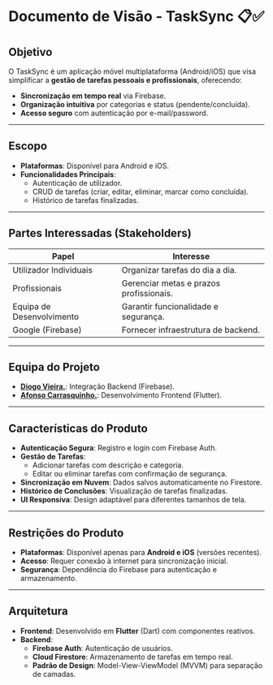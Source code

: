 # Documento de Visão - TaskSync 📋✅  

## **Objetivo**  
O TaskSync é um aplicação móvel multiplataforma (Android/iOS) que visa simplificar a **gestão de tarefas pessoais e profissionais**, oferecendo:  
- **Sincronização em tempo real** via Firebase.  
- **Organização intuitiva** por categorias e status (pendente/concluída).  
- **Acesso seguro** com autenticação por e-mail/password.  

---

## **Escopo**  
- **Plataformas**: Disponível para Android e iOS.  
- **Funcionalidades Principais**:  
  - Autenticação de utilizador.  
  - CRUD de tarefas (criar, editar, eliminar, marcar como concluída).  
  - Histórico de tarefas finalizadas.   

---

## **Partes Interessadas (Stakeholders)**  
| **Papel**               | **Interesse**                          |  
|-------------------------|----------------------------------------|  
| Utilizador Individuais    | Organizar tarefas do dia a dia.        |  
| Profissionais           | Gerenciar metas e prazos profissionais.|  
| Equipa de Desenvolvimento | Garantir funcionalidade e segurança.  |  
| Google (Firebase)       | Fornecer infraestrutura de backend.    |  

---

## **Equipa do Projeto**  
- **[Diogo Vieira.](https://github.com/xXD4rkSoulXx)**: Integração Backend (Firebase).
- **[Afonso Carrasquinho.](https://github.com/Afonso295)**: Desenvolvimento Frontend (Flutter).  

---

## **Características do Produto**  
- **Autenticação Segura**: Registro e login com Firebase Auth.  
- **Gestão de Tarefas**:  
  - Adicionar tarefas com descrição e categoria.  
  - Editar ou eliminar tarefas com confirmação de segurança.  
- **Sincronização em Nuvem**: Dados salvos automaticamente no Firestore.  
- **Histórico de Conclusões**: Visualização de tarefas finalizadas.  
- **UI Responsiva**: Design adaptável para diferentes tamanhos de tela.  

---

## **Restrições do Produto**  
- **Plataformas**: Disponível apenas para **Android e iOS** (versões recentes).  
- **Acesso**: Requer conexão à internet para sincronização inicial.  
- **Segurança**: Dependência do Firebase para autenticação e armazenamento.  

---

## **Arquitetura**  
- **Frontend**: Desenvolvido em **Flutter** (Dart) com componentes reativos.  
- **Backend**:  
  - **Firebase Auth**: Autenticação de usuários.  
  - **Cloud Firestore**: Armazenamento de tarefas em tempo real.
  - **Padrão de Design**: Model-View-ViewModel (MVVM) para separação de camadas.  

